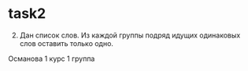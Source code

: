 # task2

2. Дан список слов. Из каждой группы подряд идущих одинаковых слов оставить только одно.

Османова 1 курс 1 группа
